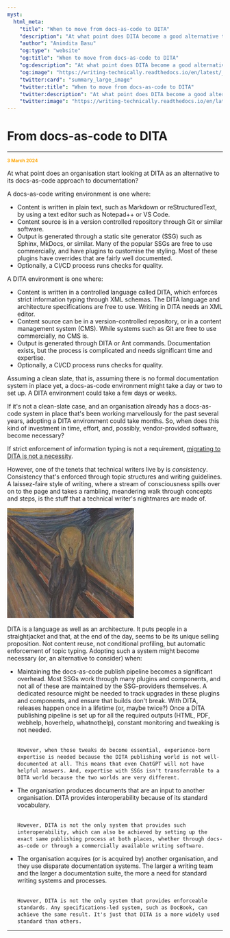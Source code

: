 ```yaml
---
myst:
  html_meta:
    "title": "When to move from docs-as-code to DITA"
    "description": "At what point does DITA become a good alternative to docs-as-code?"
    "author": "Anindita Basu"
    "og:type": "website"
    "og:title": "When to move from docs-as-code to DITA"
    "og:description": "At what point does DITA become a good alternative to docs-as-code?"
    "og:image": "https://writing-technically.readthedocs.io/en/latest/_static/wordcloud.jpg"
    "twitter:card": "summary_large_image"
    "twitter:title": "When to move from docs-as-code to DITA"
    "twitter:description": "At what point does DITA become a good alternative to docs-as-code?"
    "twitter:image": "https://writing-technically.readthedocs.io/en/latest/_static/wordcloud.jpg"
---
```


# From docs-as-code to DITA

<hr/>
<p style="font-weight:bold;font-size:75%;color:orange">3 March 2024</p>

At what point does an organisation start looking at DITA as an alternative to its docs-as-code approach to documentation?

A docs-as-code writing environment is one where:
-  Content is written in plain text, such as Markdown or reStructuredText, by using a text editor such as Notepad++ or VS Code.
-  Content source is in a version controlled repository through Git or similar software.
-  Output is generated through a static site generator (SSG) such as Sphinx, MkDocs, or similar. Many of the popular SSGs are free to use commercially, and have plugins to customise the styling.  Most of these plugins have  overrides that are fairly well documented.
-  Optionally, a CI/CD process runs checks for quality.

A DITA environment is one where:
-  Content is written in a controlled language called DITA, which enforces strict information typing through XML schemas. The DITA language and architecture specifications are free to use. Writing in DITA needs an XML editor.
-  Content source can be in a version-controlled repository, or in a content management system (CMS). While systems such as Git are free to use commercially, no CMS is.
-  Output is generated through DITA or Ant commands. Documentation exists, but the process is complicated and needs significant time and expertise.
-  Optionally, a CI/CD process runs checks for quality.

Assuming a clean slate, that is, assuming there is no formal documentation system in place yet, a docs-as-code environment might take a day or two to set up. A DITA environment could take a few days or weeks.

If it's not a clean-slate case, and an organisation already has a docs-as-code system in place that's been working marvellously for the past several years, adopting a DITA environment could take months. So, when does this kind of investment in time, effort, and, possibly, vendor-provided software, become necessary?

If strict enforcement of information typing is not a requirement, [migrating to DITA is not a necessity](thoughts-dita-without-dita.md).

However, one of the tenets that technical writers live by is _consistency_. Consistency that's enforced through topic structures and writing guidelines.  A laissez-faire style of writing, where a stream of consciousness spills over on to the page and takes a rambling, meandering walk through concepts and steps, is the stuff that a technical writer's nightmares are made of. 

![The Scream by Edvard Munch at the National Gallery of Norway uploaded to https://commons.wikimedia.org/w/index.php?curid=69541493 by ColdCreation in public domain on 8 Jan 2019](images/the_scream.jpg)

DITA is a language as well as an architecture.  It puts people in a straightjacket and that, at the end of the day, seems to be its unique selling proposition. Not content reuse, not conditional profiling, but automatic enforcement of topic typing. Adopting such a system might become necessary (or, an alternative to consider) when:

-  Maintaining the docs-as-code publish pipeline becomes a significant overhead. Most SSGs work through many plugins and components, and not all of these are maintained by the SSG-providers themselves. A dedicated resource might be needed to track upgrades in these plugins and components, and ensure that builds don't break. With DITA, releases happen once in a lifetime (or, maybe twice?) Once a DITA publishing pipeline is set up for all the required outputs (HTML, PDF, webhelp, hoverhelp, whatnothelp), constant monitoring and tweaking is not needed.
    ```{admonition} However, ...

   However, when those tweaks do become essential, experience-born expertise is needed because the DITA publishing world is not well-documented at all. This means that even ChatGPT will not have helpful answers. And, expertise with SSGs isn't transferrable to a DITA world because the two worlds are very different.
    ```
-  The organisation produces documents that are an input to another organisation. DITA provides interoperability because of its standard vocabulary.
    ```{admonition} However, ...

   However, DITA is not the only system that provides such interoperability, which can also be achieved by setting up the exact same publishing process at both places, whether through docs-as-code or through a commercially available writing software.
    ```
-  The organisation acquires (or is acquired by) another organisation, and they use disparate documentation systems. The larger a writing team and the larger a documentation suite, the more a need for standard writing systems and processes.
    ```{admonition} However, ...

   However, DITA is not the only system that provides enforceable standards. Any specifications-led system, such as DocBook, can achieve the same result. It's just that DITA is a more widely used standard than others.
    ```

<hr/>
